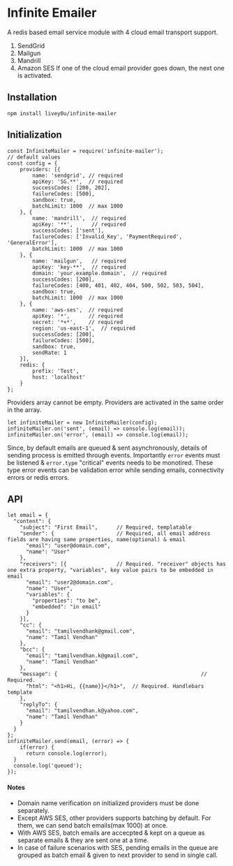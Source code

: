 # Infinite Emailer

A redis based email service module with 4 cloud email transport support. 
1. SendGrid
2. Mailgun
3. Mandrill
4. Amazon SES
If one of the cloud email provider goes down, the next one is activated. 

## Installation

```
npm install livey0u/infinite-mailer
```

## Initialization

```
const InfiniteMailer = require('infinite-mailer');
// default values
const config = {
	providers: [{
		name: 'sendgrid', // required
		apiKey: 'SG.**',  // required
		successCodes: [200, 202],
		failureCodes: [500],
		sandbox: true,
		batchLimit: 1000  // max 1000
	}, {
		name: 'mandrill',  // required
		apiKey: '**',      // required
		successCodes: ['sent'],
		failureCodes: ['Invalid_Key', 'PaymentRequired', 'GeneralError'],
		batchLimit: 1000  // max 1000
	}, {
		name: 'mailgun',   // required
		apiKey: 'key-**',  // required
		domain: 'your.example.domain',  // required
		successCodes: [200],
		failureCodes: [400, 401, 402, 404, 500, 502, 503, 504],
		sandbox: true,
		batchLimit: 1000  // max 1000
	}, {
		name: 'aws-ses',  // required
		apiKey: '*',      // required
		secret: '*+*',    // required
		region: 'us-east-1',  // required
		successCodes: [200],
		failureCodes: [500],
		sandbox: true,
		sendRate: 1
	}],
	redis: {
		prefix: 'Test',
		host: 'localhost'
	}
};
```

Providers array cannot be empty. Providers are activated in the same order in the array.

```
let infiniteMailer = new InfiniteMailer(config);
infiniteMailer.on('sent', (email) => console.log(email));
infiniteMailer.on('error', (email) => console.log(email));

```
Since, by default emails are queued & sent asynchronously, details of sending process is emitted through events.
Importantly `error` events must be listened & `error.type` "critical" events needs to be monotired.
These type error events can be validation error while sending emails, connectivity errors or redis errors.

## API

```
let email = {
  "content": {
    "subject": "First Email",      // Required, templatable
    "sender": {                    // Required, all email address fields are having same properties, name(optional) & email
      "email": "user@domain.com",
      "name": "User"
    },
    "receivers": [{                // Required. "receiver" objects has one extra property, "variables", key value pairs to be embedded in email
      "email": "user2@domain.com",
      "name": "User",
      "variables": {
      	"properties": "to be",
      	"embedded": "in email"
      }
    }],
    "cc": {
      "email": "tamilvendhank@gmail.com",
      "name": "Tamil Vendhan"
    },
    "bcc": {
      "email": "tamilvendhan.k@gmail.com",
      "name": "Tamil Vendhan"
    },
    "message": {											  // Required. 
      "html": "<h1>Hi, {{name}}</h1>",  // Required. Handlebars template
    },
    "replyTo": {
      "email": "tamilvendhan.k@yahoo.com",
      "name": "Tamil Vendhan"
    }
  }
};
infiniteMailer.send(email, (error) => {
	if(error) {
	  return console.log(error);
  }
  console.log('queued');
});
```

#### Notes
* Domain name verification on initialized providers must be done separately.
* Except AWS SES, other providers supports batching by default. For them, we can send batch emails(max 1000) at once. 
* With AWS SES, batch emails are accecpted & kept on a queue as separate emails & they are sent one at a time.
* In case of failure scenarios with SES, pending emails in the queue are grouped as batch email & given to next provider to send in single call.
